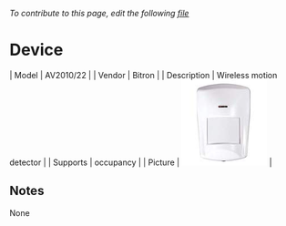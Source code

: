 
*To contribute to this page, edit the following
[file](https://github.com/Koenkk/zigbee2mqtt.io/blob/master/docgen/device_page_notes.js)*

# Device

| Model | AV2010/22  |
| Vendor  | Bitron  |
| Description | Wireless motion detector |
| Supports | occupancy |
| Picture | ![../images/devices/AV2010-22.jpg](../images/devices/AV2010-22.jpg) |

## Notes

None
